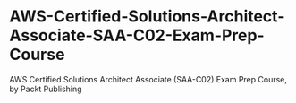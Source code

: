 


# AWS-Certified-Solutions-Architect-Associate-SAA-C02-Exam-Prep-Course
AWS Certified Solutions Architect Associate (SAA-C02) Exam Prep Course, by Packt Publishing
